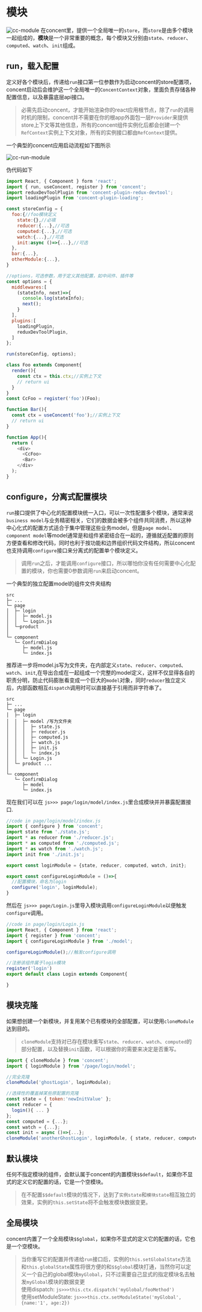 # 模块

![cc-module](/concent-doc/img/cc-module.png)
在concent里，提供一个全局唯一的`store`，而`store`是由多个模块一起组成的，**模块**是一个非常重要的概念，每个模块又分别由`state`、`reducer`、`computed`、`watch`、`init`组成。

## run，载入配置
定义好各个模块后，传递给`run`接口第一位参数作为启动concent的store配置项，concent启动后会维护这一个全局唯一的`ConcentContext`对象，里面负责存储各种配置信息，以及暴露底层api接口。   
> 必需先启动concent，才能开始渲染你的react应用根节点，除了`run`的调用时机的限制，concent并不需要在你的根app外面包一层`Provider`来提供store上下文等其他信息，所有的concent组件实例化后都会创建一个`RefContext`实例上下文对象，所有的实例接口都由`RefContext`提供。   

一个典型的concent应用启动流程如下图所示

![cc-run-module](/concent-doc/img/cc-run-module.png)

伪代码如下
```js
import React, { Component } form 'react';
import { run, useConcent, register } from 'concent';
import reduxDevToolPlugin from 'concent-plugin-redux-devtool';
import loadingPlugin from 'concent-plugin-loading';

const storeConfig = {
  foo:{//foo模块定义
    state:{},//必填
    reducer:{...},//可选
    computed:{...},//可选
    watch:{...},//可选
    init:async ()=>{...},//可选
  },
  bar:{...},
  otherModule:{...},
}

//options，可选参数，用于定义其他配置，如中间件、插件等
const options = {
  middlewares:[
    (stateInfo, next)=>{
      console.log(stateInfo);
      next();
    }
  ],
  plugins:[
    loadingPlugin,
    reduxDevToolPlugin,
  ]
};

run(storeConfig, options);

class Foo extends Component{
  render(){
    const ctx = this.ctx;//实例上下文
    // return ui
  }
}
const CcFoo = register('foo')(Foo);

function Bar(){
  const ctx = useConcent('foo');//实例上下文
  // return ui
}

function App(){
  return (
    <div>
      <CcFoo>
      <Bar>
    </div>
  );
}

```

## configure，分离式配置模块
`run`接口提供了中心化的配置模块统一入口，可以一次性配置多个模块，通常来说`business model`与业务精密相关，它们的数据会被多个组件共同消费，所以这种中心化式的配置方式适合于集中管理这些业务model，但是`page model`、`component model`等model通常是和组件紧密结合在一起的，遵循就近配置的原则方便查看和修改代码，同时也利于按功能和边界组织代码文件结构，所以concent也支持调用`configure`接口来分离式的配置单个模块定义。
> 调用`run`之后，才能调用`configure`接口，所以哪怕你没有任何需要中心化配置的模块，你也需要0参数调用`run`来启动concent。

一个典型的独立配置model的组件文件夹结构
```
src
├─ ...
└─ page
│  ├─ login
│  │  ├─ model.js
│  │  └─ Login.js
│  └─product
│  
└─ component
   └─ ConfirmDialog
      ├─ model.js
      └─ index.js
```
推荐进一步将model.js写为文件夹，在内部定义`state`、`reducer`、`computed`、`watch`、`init`,在导出合成在一起组成一个完整的model定义，这样不仅显得各自的职责分明，防止代码膨胀看变成一个巨大的`model`对象，同时`reducer`独立定义后，内部函数相互`dispatch`调用时可以直接基于引用而非字符串了。
```js{4}
src
├─ ...
└─ page
│  ├─ login
│  │  ├─ model /写为文件夹
│  │  │  ├─ state.js
│  │  │  ├─ reducer.js
│  │  │  ├─ computed.js
│  │  │  ├─ watch.js
│  │  │  ├─ init.js
│  │  │  └─ index.js
│  │  └─ Login.js
│  └─ product ...
│  
└─ component
   └─ ConfirmDialog
      ├─ model
      └─ index.js
```
现在我们可以在 `js>>> page/login/model/index.js`里合成模块并并暴露配置接口.
```js
//code in page/login/model/index.js
import { configure } from 'concent';
import state from './state.js'; 
import * as reducer from './reducer.js'; 
import * as computed from './computed.js'; 
import * as watch from './watch.js'; 
import init from './init.js'; 

export const loginModule = {state, reducer, computed, watch, init};

export const configureLoginModule = ()=>{
  //配置模块，命名为login
  configure('login', loginModule);
}

```
然后在 `js>>> page/Login.js`里导入模块调用`configureLoginModule`以便触发`configure`调用。
```js
//code in page/login/Login.js
import React, { Component } from 'react';
import { register } from 'concent';
import { configureLoginModule } from './model';

configureLoginModule();//触发configure调用

//注册该组件属于login模块
register('login')
export default class Login extends Component{

}
```

## 模块克隆
如果想创建一个新模块，并复用某个已有模块的全部配置，可以使用`cloneModule`达到目的。
> `cloneModule`支持对已存在模块重写`state`、`reducer`、`watch`、`computed`的部分配置，以及替换`init`函数，可以根据你的需要来决定是否重写。

```js
import { cloneModule } from 'concent';
import { loginModule } from '/page/login/model';

//完全克隆
cloneModule('ghostLogin', loginModule);

//选择性的覆盖掉某些原配置的克隆
const state = { token:'newInitValue' };
const reducer = {
  login(){ ... }
};
const computed = {...};
const watch = {...};
const init = async ()=>{...};
cloneModule('anotherGhostLogin', loginModule, { state, reducer, computed, watch, init });

```

## 默认模块
任何不指定模块的组件，会默认属于concent的内置模块`$$default`，如果你不显式的定义它的配置的话，它是一个空模块。
> 在不配置`$$default`模块的情况下，达到了`实例state`和`模块state`相互独立的效果，实例的`this.setState`将不会触发模块数据变更。

## 全局模块
concent内置了一个全局模块`$$global`，如果你不显式的定义它的配置的话，它也是一个空模块。
> 当你重写它的配置并传递给`run`接口后，实例的`this.setGlobalState`方法和`this.globalState`属性将很方便的和`$$global`模块打通，当然你可以定义一个自己的global模块`myGlobal`，只不过需要自己显式的指定模块名去触发`myGlobal`模块的数据变更    
>使用dispatch: `js>>>this.ctx.dispatch('myGlobal/fooMethod')`    
>使用setModuleState: `js>>>this.ctx.setModuleState('myGlobal', {name:'1', age:2})`    